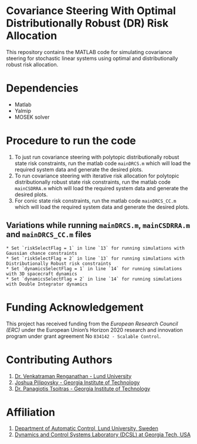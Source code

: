 # Covariance Steering With Optimal Distributionally Robust (DR) Risk Allocation 
This repository contains the MATLAB code for simulating covariance steering for stochastic linear systems using optimal and distributionally robust risk allocation.

# Dependencies
- Matlab
- Yalmip
- MOSEK solver

# Procedure to run the code
1. To just run covariance steering with polytopic distributionally robust state risk constraints, run the matlab code `mainDRCS.m` which will load the required system data and generate the desired plots.
2. To run covariance steering with iterative risk allocation for polytopic distributionally robust state risk constraints, run the matlab code `mainCSDRRA.m` which will load the required system data and generate the desired plots.
3. For conic state risk constraints, run the matlab code `mainDRCS_CC.m` which will load the required system data and generate the desired plots.

## Variations while running `mainDRCS.m`, `mainCSDRRA.m` and `mainDRCS_CC.m` files
    * Set `riskSelectFlag = 1` in line `13` for running simulations with Gaussian chance constraints
    * Set `riskSelectFlag = 2` in line `13` for running simulations with Distributionally Robust risk constraints 
    * Set `dynamicsSelectFlag = 1` in line `14` for running simulations with 3D spacecraft dynamics
    * Set `dynamicsSelectFlag = 2` in line `14` for running simulations with Double Integrator dynamics

# Funding Acknowledgement
This project has received funding from the *European Research Council (ERC)* under the European Union’s Horizon 2020 research and innovation program under grant agreement No `834142 - Scalable Control`.

# Contributing Authors
1. [Dr. Venkatraman Renganathan - Lund University](https://github.com/venkatramanrenganathan)
2. [Joshua Pilipovsky - Georgia Institute of Technology](https://github.com/JoshPilipovsky)
3. [Dr. Panagiotis Tsoitras - Georgia Institute of Technology](https://dcsl.gatech.edu/tsiotras.html)

# Affiliation
1. [Department of Automatic Control, Lund University, Sweden](https://control.lth.se)
2. [Dynamics and Control Systems Laboratory (DCSL) at Georgia Tech, USA](https://dcsl.gatech.edu)
